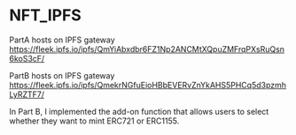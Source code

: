 # NFT_IPFS
PartA hosts on IPFS gateway https://fleek.ipfs.io/ipfs/QmYiAbxdbr6FZ1Np2ANCMtXQpuZMFrqPXsRuQsn6koS3cF/

PartB hosts on IPFS gateway https://fleek.ipfs.io/ipfs/QmekrNGfuEioHBbEVERvZnYkAHS5PHCq5d3pzmhLyRZTF7/

In Part B, I implemented the add-on function that allows users to select whether they want to mint ERC721 or ERC1155.

